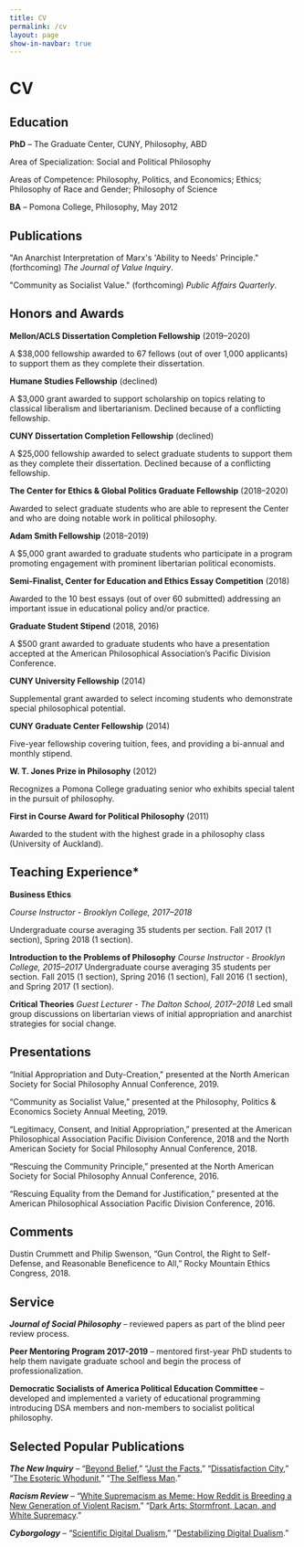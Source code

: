 ```yaml
---
title: CV
permalink: /cv
layout: page
show-in-navbar: true
---
```


# CV

## Education

**PhD** – The Graduate Center, CUNY, Philosophy, ABD

Area of Specialization: Social and Political Philosophy

Areas of Competence: Philosophy, Politics, and Economics; Ethics; Philosophy of Race and Gender; Philosophy of Science 

**BA** – Pomona College, Philosophy, May 2012

## Publications

"An Anarchist Interpretation of Marx's 'Ability to Needs' Principle." (forthcoming) *The Journal of Value Inquiry*.

"Community as Socialist Value." (forthcoming) *Public Affairs Quarterly*.


## Honors and Awards

**Mellon/ACLS Dissertation Completion Fellowship** (2019–2020)

A $38,000 fellowship awarded to 67 fellows (out of over 1,000 applicants) to support them as they complete their dissertation.

**Humane Studies Fellowship** (declined)

A $3,000 grant awarded to support scholarship on topics relating to classical liberalism and libertarianism. Declined because of a conflicting fellowship.

**CUNY Dissertation Completion Fellowship** (declined)

A $25,000 fellowship awarded to select graduate students to support them as they complete their dissertation. Declined because of a conflicting fellowship.

**The Center for Ethics & Global Politics Graduate Fellowship** (2018–2020)

Awarded to select graduate students who are able to represent the Center and who are doing notable work in political philosophy.

**Adam Smith Fellowship** (2018–2019)

A $5,000 grant awarded to graduate students who participate in a program promoting engagement with prominent libertarian political economists.

**Semi-Finalist, Center for Education and Ethics Essay Competition** (2018)

Awarded to the 10 best essays (out of over 60 submitted) addressing an important issue in educational policy and/or practice.

**Graduate Student Stipend** (2018, 2016)

A $500 grant awarded to graduate students who have a presentation accepted at the American Philosophical Association’s Pacific Division Conference.

**CUNY University Fellowship** (2014)

Supplemental grant awarded to select incoming students who demonstrate special philosophical potential.

**CUNY Graduate Center Fellowship** (2014)

Five-year fellowship covering tuition, fees, and providing a bi-annual and monthly stipend.

**W. T. Jones Prize in Philosophy** (2012) 

Recognizes a Pomona College graduating senior who exhibits special talent in the pursuit of philosophy.

**First in Course Award for Political Philosophy** (2011)

Awarded to the student with the highest grade in a philosophy class (University of Auckland).

## Teaching Experience*

**Business Ethics**

*Course Instructor - Brooklyn College, 2017–2018*

Undergraduate course averaging 35 students per section. Fall 2017 (1 section), Spring 2018 (1 section).

**Introduction to the Problems of Philosophy**
*Course Instructor - Brooklyn College, 2015–2017*
Undergraduate course averaging 35 students per section. Fall 2015 (1 section), Spring 2016 (1 section), Fall 2016 (1 section), and Spring 2017 (1 section).

**Critical Theories**
*Guest Lecturer - The Dalton School, 2017–2018*
Led small group discussions on libertarian views of initial appropriation and anarchist strategies for social change.

## Presentations

“Initial Appropriation and Duty-Creation," presented at the North American Society for Social Philosophy Annual Conference, 2019.

“Community as Socialist Value,” presented at the Philosophy, Politics & Economics Society Annual Meeting, 2019. 

“Legitimacy, Consent, and Initial Appropriation,” presented at the American Philosophical Association Pacific Division Conference, 2018 and the North American Society for Social Philosophy Annual Conference, 2018.

“Rescuing the Community Principle,” presented at the North American Society for Social Philosophy Annual Conference, 2016.

“Rescuing Equality from the Demand for Justification,” presented at the American Philosophical Association Pacific Division Conference, 2016.

## Comments

Dustin Crummett and Philip Swenson, “Gun Control, the Right to Self-Defense, and Reasonable Beneficence to All,” Rocky Mountain Ethics Congress, 2018.

## Service

**_Journal of Social Philosophy_** – reviewed papers as part of the blind peer review process.

**Peer Mentoring Program 2017-2019** – mentored first-year PhD students to help them navigate graduate school and begin the process of professionalization.

**Democratic Socialists of America Political Education Committee** – developed and implemented a variety of educational programming introducing DSA members and non-members to socialist political philosophy.

## Selected Popular Publications

***The New Inquiry*** – “[Beyond Belief](https://thenewinquiry.com/beyond-belief/),” “[Just the Facts](https://thenewinquiry.com/just-the-facts/),” “[Dissatisfaction City](https://thenewinquiry.com/dissatisfaction-city/),” “[The Esoteric Whodunit](https://thenewinquiry.com/the-esoteric-whodunit/),” “[The Selfless Man](https://thenewinquiry.com/the-selfless-man/).”

***Racism Review*** – “[White Supremacism as Meme: How Reddit is Breeding a New Generation of Violent Racism](http://www.racismreview.com/blog/2013/11/11/white-supremacism-meme-reddit-breeds-violent-racism/),” “[Dark Arts: Stormfront, Lacan, and White Supremacy](http://www.racismreview.com/blog/2012/12/11/stormfront-and-lacan/).”

***Cyborgology*** – “[Scientific Digital Dualism](https://thesocietypages.org/cyborgology/2013/08/21/scientific-digital-dualism/),” “[Destabilizing Digital Dualism](https://thesocietypages.org/cyborgology/2013/09/30/destabilizing-digital-dualism/).”
